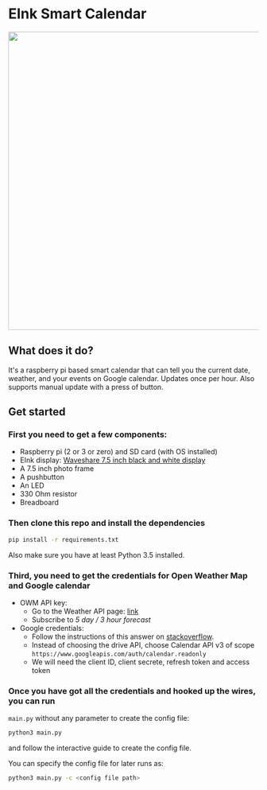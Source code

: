 # EInk Smart Calendar

<img src="https://raw.githubusercontent.com/zli117/EInk-Calendar/master/image.jpg" width="600">

## What does it do?
It's a raspberry pi based smart calendar that can tell you the current date, 
weather, and your events on Google calendar. Updates once per hour. Also supports
manual update with a press of button.

## Get started
### First you need to get a few components:
 * Raspberry pi (2 or 3 or zero) and SD card (with OS installed)
 * EInk display: [Waveshare 7.5 inch black and white display](https://www.waveshare.com/7.5inch-e-paper-hat.htm)
 * A 7.5 inch photo frame
 * A pushbutton 
 * An LED
 * 330 Ohm resistor
 * Breadboard
 
### Then clone this repo and install the dependencies
```bash
pip install -r requirements.txt
```
Also make sure you have at least Python 3.5 installed.

### Third, you need to get the credentials for Open Weather Map and Google calendar
 * OWM API key:
   * Go to the Weather API page: [link](https://openweathermap.org/api)
   * Subscribe to *5 day / 3 hour forecast*
 * Google credentials:
   * Follow the instructions of this answer on [stackoverflow](https://stackoverflow.com/a/19766913/4434038).
   * Instead of choosing the drive API, choose Calendar API v3 of scope
     `https://www.googleapis.com/auth/calendar.readonly`
   * We will need the client ID, client secrete, refresh token and access token

### Once you have got all the credentials and hooked up the wires, you can run 
`main.py` without any parameter to create the config file:
```bash
python3 main.py
```
and follow the interactive guide to create the config file.

You can specify the config file for later runs as:
```bash
python3 main.py -c <config file path>
```

